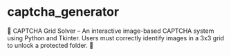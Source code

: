 # captcha_generator
🔐 CAPTCHA Grid Solver – An interactive image-based CAPTCHA system using Python and Tkinter. Users must correctly identify images in a 3x3 grid to unlock a protected folder. 🚀
